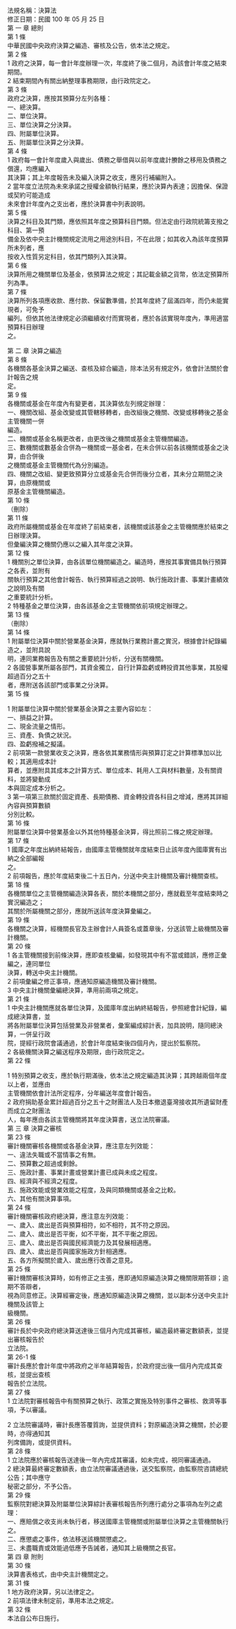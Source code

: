 法規名稱：決算法  
修正日期：民國 100 年 05 月 25 日  
第 一 章 總則  
第 1 條  
中華民國中央政府決算之編造、審核及公告，依本法之規定。  
第 2 條  
1 政府之決算，每一會計年度辦理一次，年度終了後二個月，為該會計年度之結束期間。  
2 結束期間內有關出納整理事務期限，由行政院定之。  
第 3 條  
政府之決算，應按其預算分左列各種：  
一、總決算。  
二、單位決算。  
三、單位決算之分決算。  
四、附屬單位決算。  
五、附屬單位決算之分決算。  
第 4 條  
1 政府每一會計年度歲入與歲出、債務之舉借與以前年度歲計賸餘之移用及債務之償還，均應編入  
其決算；其上年度報告未及編入決算之收支，應另行補編附入。  
2 當年度立法院為未來承諾之授權金額執行結果，應於決算內表達；因擔保、保證或契約可能造成  
未來會計年度內之支出者，應於決算書中列表說明。  
第 5 條  
決算之科目及其門類，應依照其年度之預算科目門類。但法定由行政院統籌支撥之科目、第一預  
備金及依中央主計機關規定流用之用途別科目，不在此限；如其收入為該年度預算所未列者，應  
按收入性質另定科目，依其門類列入其決算。  
第 6 條  
決算所用之機關單位及基金，依預算法之規定；其記載金額之貨幣，依法定預算所列為準。  
第 7 條  
決算所列各項應收款、應付款、保留數準備，於其年度終了屆滿四年，而仍未能實現者，可免予  
編列。但依其他法律規定必須繼續收付而實現者，應於各該實現年度內，準用適當預算科目辦理  
之。  


第 二 章 決算之編造  
第 8 條  
各機關各基金決算之編送、查核及綜合編造，除本法另有規定外，依會計法關於會計報告之規  
定。  
第 9 條  
各機關或基金在年度內有變更者，其決算依左列規定辦理：  
一、機關改組、基金改變或其管轄移轉者，由改組後之機關、改變或移轉後之基金主管機關一併  
編造。  
二、機關或基金名稱更改者，由更改後之機關或基金主管機關編造。  
三、數機關或數基金合併為一機關或一基金者，在未合併以前各該機關或基金之決算，由合併後  
之機關或基金主管機關代為分別編造。  
四、機關之改組、變更致預算分立或基金先合併而後分立者，其未分立期間之決算，由原機關或  
原基金主管機關編造。  
第 10 條  
（刪除）  
第 11 條  
政府所屬機關或基金在年度終了前結束者，該機關或該基金之主管機關應於結束之日辦理決算。  
但彙編決算之機關仍應以之編入其年度之決算。  
第 12 條  
1 機關別之單位決算，由各該單位機關編造之。編造時，應按其事實備具執行預算之各表，並附有  
關執行預算之其他會計報告、執行預算經過之說明、執行施政計畫、事業計畫績效之說明及有關  
之重要統計分析。  
2 特種基金之單位決算，由各該基金之主管機關依前項規定辦理之。  
第 13 條  
（刪除）  
第 14 條  
1 附屬單位決算中關於營業基金決算，應就執行業務計畫之實況，根據會計紀錄編造之，並附具說  
明，連同業務報告及有關之重要統計分析，分送有關機關。  
2 各國營事業所屬各部門，其資金獨立，自行計算盈虧或轉投資其他事業，其股權超過百分之五十  
者，應附送各該部門或事業之分決算。  
第 15 條  


1 附屬單位決算中關於營業基金決算之主要內容如左：  
一、損益之計算。  
二、現金流量之情形。  
三、資產、負債之狀況。  
四、盈虧撥補之擬議。  
2 前項第一款營業收支之決算，應各依其業務情形與預算訂定之計算標準加以比較；其適用成本計  
算者，並應附具其成本之計算方式、單位成本、耗用人工與材料數量，及有關資料，並將變動成  
本與固定成本分析之。  
3 第一項第三款關於固定資產、長期債務、資金轉投資各科目之增減，應將其詳細內容與預算數額  
分別比較。  
第 16 條  
附屬單位決算中營業基金以外其他特種基金決算，得比照前二條之規定辦理。  
第 17 條  
1 國庫之年度出納終結報告，由國庫主管機關就年度結束日止該年度內國庫實有出納之全部編報  
之。  
2 前項報告，應於年度結束後二十五日內，分送中央主計機關及審計機關查核。  
第 18 條  
各機關單位之主管機關編造決算各表，關於本機關之部分，應就截至年度結束時之實況編造之；  
其關於所屬機關之部分，應就所送該年度決算彙編之。  
第 19 條  
各機關之決算，經機關長官及主辦會計人員簽名或蓋章後，分送該管上級機關及審計機關。  
第 20 條  
1 各主管機關接到前條決算，應即查核彙編，如發現其中有不當或錯誤，應修正彙編之，連同單位  
決算，轉送中央主計機關。  
2 前項彙編之修正事項，應通知原編造機關及審計機關。  
3 中央主計機關彙編總決算，準用前兩項之規定。  
第 21 條  
1 中央主計機關應就各單位決算，及國庫年度出納終結報告，參照總會計紀錄，編成總決算書，並  
將各附屬單位決算包括營業及非營業者，彙案編成綜計表，加具說明，隨同總決算，一併呈行政  
院，提經行政院會議通過，於會計年度結束後四個月內，提出於監察院。  
2 各級機關決算之編送程序及期限，由行政院定之。  
第 22 條  


1 特別預算之收支，應於執行期滿後，依本法之規定編造其決算；其跨越兩個年度以上者，並應由  
主管機關依會計法所定程序，分年編送年度會計報告。  
2 政府捐助基金累計超過百分之五十之財團法人及日本撤退臺灣接收其所遺留財產而成立之財團法  
人，每年應由各該主管機關將其年度決算書，送立法院審議。  
第 三 章 決算之審核  
第 23 條  
審計機關審核各機關或各基金決算，應注意左列效能：  
一、違法失職或不當情事之有無。  
二、預算數之超過或剩餘。  
三、施政計畫、事業計畫或營業計畫已成與未成之程度。  
四、經濟與不經濟之程度。  
五、施政效能或營業效能之程度，及與同類機關或基金之比較。  
六、其他有關決算事項。  
第 24 條  
審計機關審核政府總決算，應注意左列效能：  
一、歲入、歲出是否與預算相符，如不相符，其不符之原因。  
二、歲入、歲出是否平衡，如不平衡，其不平衡之原因。  
三、歲入、歲出是否與國民經濟能力及其發展相適應。  
四、歲入、歲出是否與國家施政方針相適應。  
五、各方所擬關於歲入、歲出應行改善之意見。  
第 25 條  
審計機關審核決算時，如有修正之主張，應即通知原編造決算之機關限期答辯；逾期不答辯者，  
視為同意修正。決算經審定後，應通知原編造決算之機關，並以副本分送中央主計機關及該管上  
級機關。  
第 26 條  
審計長於中央政府總決算送達後三個月內完成其審核，編造最終審定數額表，並提出審核報告於  
立法院。  
第 26-1 條  
審計長應於會計年度中將政府之半年結算報告，於政府提出後一個月內完成其查核，並提出查核  
報告於立法院。  
第 27 條  
1 立法院對審核報告中有關預算之執行、政策之實施及特別事件之審核、救濟等事項，予以審議。  


2 立法院審議時，審計長應答覆質詢，並提供資料；對原編造決算之機關，於必要時，亦得通知其  
列席備詢，或提供資料。  
第 28 條  
1 立法院應於審核報告送達後一年內完成其審議，如未完成，視同審議通過。  
2 總決算最終審定數額表，由立法院審議通過後，送交監察院，由監察院咨請總統公告；其中應守  
秘密之部分，不予公告。  
第 29 條  
監察院對總決算及附屬單位決算綜計表審核報告所列應行處分之事項為左列之處理：  
一、應賠償之收支尚未執行者，移送國庫主管機關或附屬單位決算之主管機關執行之。  
二、應懲處之事件，依法移送該機關懲處之。  
三、未盡職責或效能過低應予告誡者，通知其上級機關之長官。  
第 四 章 附則  
第 30 條  
決算書表格式，由中央主計機關定之。  
第 31 條  
1 地方政府決算，另以法律定之。  
2 前項法律未制定前，準用本法之規定。  
第 32 條  
本法自公布日施行。  


